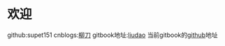 # 欢迎

github:supet151 cnblogs:[柳刀](https://www.cnblogs.com/liuju/) gitbook地址:[liudao](https://1719747694.gitbook.io/liudao/) 当前gitbook的[github](https://github.com/supet151/gitbook)地址

